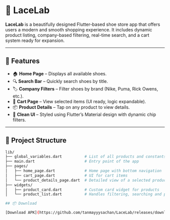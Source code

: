 # 👟 LaceLab

**LaceLab** is a beautifully designed Flutter-based shoe store app that offers users a modern and smooth shopping experience. It includes dynamic product listing, company-based filtering, real-time search, and a cart system ready for expansion.

---

## 📱 Features

- 🏠 **Home Page** – Displays all available shoes.
- 🔍 **Search Bar** – Quickly search shoes by title.
- 🏷️ **Company Filters** – Filter shoes by brand (Nike, Puma, Rick Owens, etc.).
- 🛒 **Cart Page** – View selected items (UI ready, logic expandable).
- 📦 **Product Details** – Tap on any product to view details.
- 🎨 **Clean UI** – Styled using Flutter’s Material design with dynamic chip filters.

---

## 🧱 Project Structure

```bash
lib/
├── global_variables.dart          # List of all products and constants
├── main.dart                      # Entry point of the app
├── pages/
│   ├── home_page.dart             # Home page with bottom navigation
│   ├── cart_page.dart             # UI for cart items
│   └── product_details_page.dart  # Detailed view of a selected product
├── widgets/
│   ├── product_card.dart          # Custom card widget for products
│   └── product_list.dart          # Handles filtering, searching and product UI

## 📦 Download

[Download APK](https://github.com/tanmayyysachan/LaceLab/releases/download/v1.0/app-release.apk)

